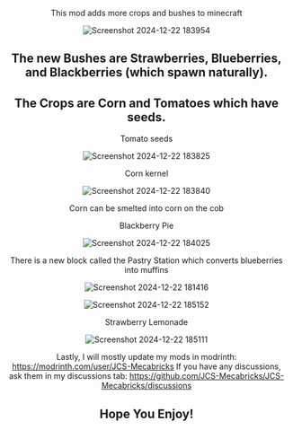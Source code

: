 <div align="center"><p>

This mod adds more crops and bushes to minecraft

![Screenshot 2024-12-22 183954](https://github.com/user-attachments/assets/d0d27c25-ed6f-409c-9bea-389e9b5d2a32)

## The new Bushes are Strawberries, Blueberries, and Blackberries (which spawn naturally).
## The Crops are Corn and Tomatoes which have seeds.

Tomato seeds

![Screenshot 2024-12-22 183825](https://github.com/user-attachments/assets/07d2deb1-05f6-484b-b56d-de504bd14056)

Corn kernel

![Screenshot 2024-12-22 183840](https://github.com/user-attachments/assets/b9d048d3-5773-426b-ae84-f1888a0e75e5)

Corn can be smelted into corn on the cob

Blackberry Pie

![Screenshot 2024-12-22 184025](https://github.com/user-attachments/assets/176fff27-16fa-45e1-99f8-e271f6c1fca2)

There is a new block called the Pastry Station which converts blueberries into muffins

![Screenshot 2024-12-22 181416](https://github.com/user-attachments/assets/48404baf-8bbf-4961-9bce-57014ce3b792)

![Screenshot 2024-12-22 185152](https://github.com/user-attachments/assets/ce1ddf81-4dc2-4501-b08d-f4d4f0032a1a)

Strawberry Lemonade

![Screenshot 2024-12-22 185111](https://github.com/user-attachments/assets/79505056-d55f-49c9-bbb1-17233223959d)


Lastly, I will mostly update my mods in modrinth: https://modrinth.com/user/JCS-Mecabricks
If you have any discussions, ask them in my discussions tab: https://github.com/JCS-Mecabricks/JCS-Mecabricks/discussions

## Hope You Enjoy!

